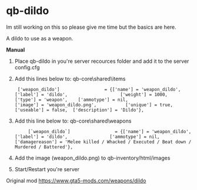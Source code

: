 # qb-dildo

Im still working on this so please give me time but the basics are here.

A dildo to use as a weapon.


**Manual**
1. Place qb-dildo in you're server recources folder and add it to the server config.cfg

2. Add this lines below to: qb-core\shared\items	
	
		['weapon_dildo'] 		         = {['name'] = 'weapon_dildo', 		        	['label'] = 'dildo', 	                ['weight'] = 1000, 		['type'] = 'weapon',   	['ammotype'] = nil,						['image'] = 'weapon_dildo.png',           ['unique'] = true,      ['useable'] = false, 	['description'] = 'Dildo'},
	
3. Add this line below to: qb-core\shared\weapons

			[`weapon_dildo`] 			     = {['name'] = 'weapon_dildo', 			['label'] = 'dildo', 				['ammotype'] = nil,	['damagereason'] = 'Melee killed / Whacked / Executed / Beat down / Murdered / Battered'},


4. Add the image (weapon_dildo.png) to qb-inventory/html/images

5. Start/Restart you're server


Original mod https://www.gta5-mods.com/weapons/dildo
